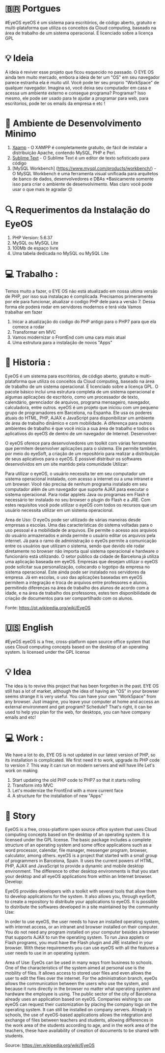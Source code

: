 # 🇧🇷 Portgues
#EyeOS
eyeOS é um sistema para escritórios, de código aberto, gratuito e multi-plataforma que utiliza os conceitos da Cloud computing, baseado na área de trabalho de um sistema operacional. É licenciado sobre a licença GPL

# 💡 Ideia 
A ideia é reviver esse projeto que ficou esquecido no passado.
O EYE OS ainda tem muito mercado, embora a ideia de ter um "OS" em seu navegador parece estranha ela é muito util. Você pode ter seu proprio "WorkSpace" de qualquer navegador.
Imagina só, você deixa seu computador em casa e acessa um ambiente externo e consegue programa? 
Programar?
Isso mesmo, ele pode ser usado para te ajudar a programar para web, para escritorios, pode ter os emails da empresa e etc !

# 🚧 Ambiente de Desenvolvimento Minimo
1) [Xaamp](https://www.apachefriends.org/pt_br/index.html) - O XAMPP é completamente gratuito, de fácil de instalar a distribuição Apache, contendo MySQL, PHP e Perl.
2) [Sublime Text](https://www.sublimetext.com/) - O Sublime Text é um editor de texto sofisticado para código
3) [MySQL Workbench] (https://www.mysql.com/products/workbench/) - O MySQL Workbench é uma ferramenta visual unificada para arquitetos de banco de dados, desenvolvedores e DBAs
*Basicamente somente isso para criar o ambiente de desenvolvimento. Mas claro você pode usar o que mais te agradar 😉

# 🔍 Requerimentos da Instalação do EyeOS
1) PHP Version:	5.6.37 
2) MySQL ou MySQL Lite
3) 100Mb de espaço livre
4) Uma tabela dedicada no MySQL ou MySQL Lite

# 💻 Trabalho :
Temos muito a fazer, o EYE OS não está atualizado em nossa ultima versão de PHP, por isso sua instalaçao é complicada. Precisamos primeramente por ele para funcionar, atualizar o codigo PHP dele para a versão 7. Dessa forma ele poderá rodar em servidores modernos e terá vida
Vamos trabalhar em fazer 
1) Inicar a atualização do codigo do PHP antigo para o PHP7 para  que ela comece a rodar
2) Transformar em MVC
3) Vamos modernizar o FrontEnd com uma cara mais atual
4) Uma estrutura para a instalação de novos "Apps"


# 📕 Historia : 


EyeOS é um sistema para escritórios, de código aberto, gratuito e multi-plataforma que utiliza os conceitos da Cloud computing, baseado na área de trabalho de um sistema operacional. É licenciado sobre a licença GPL. O pacote básico inclui uma estrutura completa de um sistema operacional e algumas aplicações de escritório, como um processador de texto, calendário, gerenciador de arquivos, programa mensageiro, navegador, calculadora, entre outros.
eyeOS é um projeto que iniciou com um pequeno grupo de programadores em Barcelona, na Espanha. Ele usa os poderes atuais do HTML, PHP, AJAX e JavaScript para disponibilizar um ambiente de área de trabalho dinâmico e com mobilidade. A diferença para outros ambientes de trabalho é que você inicia a sua área de trabalho e todos os aplicativos do eyeOS de dentro de um navegador de Internet.
Desenvolver:

O eyeOS oferece para desenvolvedores um toolkit com várias ferramentas que permitem desenvolver aplicações para o sistema. Ele permite também, por meio do eyeSoft, a criação de um repositório para realizar a distribuição de seus aplicativos para o eyeOS. É possível distribuir os softwares desenvolvidos em um site mantido pela comunidade
Utilizar:

Para utilizar o eyeOS, o usuário necessita ter em seu computador um sistema operacional instalado, com acesso a internet ou a uma intranet e um browser. Você não precisa de nenhum programa instalado em seu computador além de um navegador que suporte AJAX para executar o sistema operacional. Para rodar applets Java ou programas em Flash é necessário ter instalado no seu browser o plugin do Flash e a JRE. Com estes requisitos você pode utilizar o eyeOS com todos os recursos que um usuário necessita utilizar em um sistema operacional.

Area de Uso:
O eyeOs pode ser utilizado de várias maneiras desde empresas a escolas. Uma das características do sistema voltadas para o uso pessoal é a mobilidade de arquivos. Ele permite o acesso aos arquivos do usuário armazenados e ainda permite o usuário editar os arquivos pela internet.
Já para o ramo de administração o eyeOs permite a comunicação entre os usuários que utilizam o sistema, sendo que devido ele rodar diretamente no browser não importa qual sistema operacional e hardware o funcionário está utilizando. O setor público da cidade de Barcelona já utiliza uma aplicação baseada em eyeOS. Empresas que desejam utilizar o eyeOS pode solicitar sua personalização, colocando o logotipo da empresa no sistema operacional. Este ainda pode ser instalado nos servidores da empresa.
Já em escolas, o uso das aplicações baseadas em eyeOS permitem a integração e troca de arquivos entre professores e alunos, permitindo diferenças na área de trabalho dos alunos de acordo com a idade, e na área de trabalho dos professores, estes tem disponibilidade de criação de documentos para ser compartilhado com os alunos.

Fonte: https://pt.wikipedia.org/wiki/EyeOS



# 🇺🇸 English

#EyeOS
eyeOS is a free, cross-platform open source office system that uses Cloud computing concepts based on the desktop of an operating system. Is licensed under the GPL license


# 💡 Idea
The idea is to revive this project that has been forgotten in the past.
EYE OS still has a lot of market, although the idea of ​​having an "OS" in your browser seems strange it is very useful. You can have your own "WorkSpace" from any browser.
Just imagine, you leave your computer at home and access an external environment and get program?
Schedule?
That's right, it can be used to help you plan for the web, for desktops, you can have company emails and etc!

# 💻 Work :

We have a lot to do, EYE OS is not updated in our latest version of PHP, so its installation is complicated. We first need it to work, upgrade its PHP code to version 7. This way it can run on modern servers and will have life
Let's work on making
1) Start updating the old PHP code to PHP7 so that it starts rolling
2) Transform into MVC
3) Let's modernize the FrontEnd with a more current face
4) A structure for the installation of new "Apps"

# 📕 Story

EyeOS is a free, cross-platform open source office system that uses Cloud computing concepts based on the desktop of an operating system. It is licensed under the GPL license. The basic package includes a complete structure of an operating system and some office applications such as a word processor, calendar, file manager, messenger program, browser, calculator, among others.
eyeOS is a project that started with a small group of programmers in Barcelona, ​​Spain. It uses the current powers of HTML, PHP, AJAX and JavaScript to provide a dynamic and mobile desktop environment. The difference to other desktop environments is that you start your desktop and all eyeOS applications from within an Internet browser.
Develop:

EyeOS provides developers with a toolkit with several tools that allow them to develop applications for the system. It also allows you, through eyeSoft, to create a repository to distribute your applications to eyeOS. It is possible to distribute the softwares developed in a site maintained by the community
Use:

In order to use eyeOS, the user needs to have an installed operating system, with internet access, or an intranet and browser installed on their computer. You do not need any program installed on your computer besides a browser that supports AJAX to run the operating system. To run Java applets or Flash programs, you must have the Flash plugin and JRE installed in your browser. With these requirements you can use eyeOS with all the features a user needs to use in an operating system.


Area of ​​Use:
EyeOs can be used in many ways from business to schools. One of the characteristics of the system aimed at personal use is the mobility of files. It allows access to stored user files and even allows the user to edit the files over the internet.
For the administration branch, eyeOs allows the communication between the users who use the system, and because it runs directly in the browser no matter what operating system and hardware the employee is using. The public sector of the city of Barcelona already uses an application based on eyeOS. Companies wishing to use eyeOS can request their customization by placing the company logo on the operating system. It can still be installed on company servers.
Already in schools, the use of eyeOS-based applications allows the integration and exchange of files between teachers and students, allowing differences in the work area of the students according to age, and in the work area of the teachers, these have availability of creation of documents to be shared with students. 

Source: https://en.wikipedia.org/wiki/EyeOS
